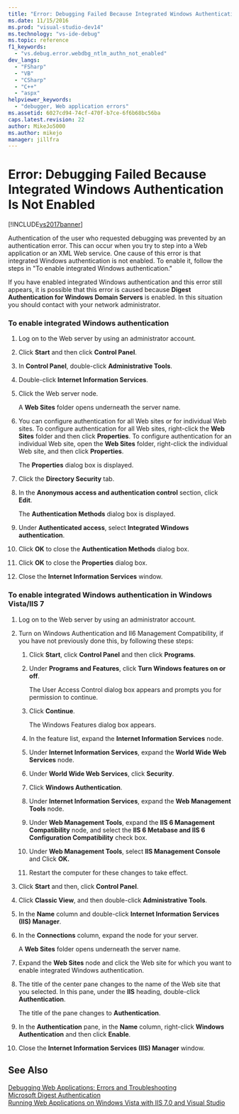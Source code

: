 ```yaml
---
title: "Error: Debugging Failed Because Integrated Windows Authentication Is Not Enabled | Microsoft Docs"
ms.date: 11/15/2016
ms.prod: "visual-studio-dev14"
ms.technology: "vs-ide-debug"
ms.topic: reference
f1_keywords: 
  - "vs.debug.error.webdbg_ntlm_authn_not_enabled"
dev_langs: 
  - "FSharp"
  - "VB"
  - "CSharp"
  - "C++"
  - "aspx"
helpviewer_keywords: 
  - "debugger, Web application errors"
ms.assetid: 6027cd94-74cf-470f-b7ce-6f6b68bc56ba
caps.latest.revision: 22
author: MikeJo5000
ms.author: mikejo
manager: jillfra
---
```

# Error: Debugging Failed Because Integrated Windows Authentication Is Not Enabled
[!INCLUDE[vs2017banner](../includes/vs2017banner.md)]

Authentication of the user who requested debugging was prevented by an authentication error. This can occur when you try to step into a Web application or an XML Web service. One cause of this error is that integrated Windows authentication is not enabled. To enable it, follow the steps in "To enable integrated Windows authentication."  
  
 If you have enabled integrated Windows authentication and this error still appears, it is possible that this error is caused because **Digest Authentication for Windows Domain Servers** is enabled. In this situation you should contact with your network administrator.  
  
### To enable integrated Windows authentication  
  
1. Log on to the Web server by using an administrator account.  
  
2. Click **Start** and then click **Control Panel**.  
  
3. In **Control Panel**, double-click **Administrative Tools**.  
  
4. Double-click **Internet Information Services**.  
  
5. Click the Web server node.  
  
     A **Web Sites** folder opens underneath the server name.  
  
6. You can configure authentication for all Web sites or for individual Web sites. To configure authentication for all Web sites, right-click the **Web Sites** folder and then click **Properties**. To configure authentication for an individual Web site, open the **Web Sites** folder, right-click the individual Web site, and then click **Properties**.  
  
     The **Properties** dialog box is displayed.  
  
7. Click the **Directory Security** tab.  
  
8. In the **Anonymous access and authentication control** section, click **Edit**.  
  
     The **Authentication Methods** dialog box is displayed.  
  
9. Under **Authenticated access**, select **Integrated Windows authentication**.  
  
10. Click **OK** to close the **Authentication Methods** dialog box.  
  
11. Click **OK** to close the **Properties** dialog box.  
  
12. Close the **Internet Information Services** window.  
  
### To enable integrated Windows authentication in Windows Vista/IIS 7  
  
1. Log on to the Web server by using an administrator account.  
  
2. Turn on Windows Authentication and II6 Management Compatibility, if you have not previously done this, by following these steps:  
  
    1. Click **Start**, click **Control Panel** and then click **Programs**.  
  
    2. Under **Programs and Features**, click **Turn Windows features on or off**.  
  
         The User Access Control dialog box appears and prompts you for permission to continue.  
  
    3. Click **Continue**.  
  
         The Windows Features dialog box appears.  
  
    4. In the feature list, expand the **Internet Information Services** node.  
  
    5. Under **Internet Information Services**, expand the **World Wide Web Services** node.  
  
    6. Under **World Wide Web Services**, click **Security**.  
  
    7. Click **Windows Authentication**.  
  
    8. Under **Internet Information Services**, expand the **Web Management Tools** node.  
  
    9. Under **Web Management Tools**, expand the **IIS 6 Management Compatibility** node, and select the **IIS 6 Metabase and IIS 6 Configuration Compatibility** check box.  
  
    10. Under **Web Management Tools**, select **IIS Management Console** and Click **OK.**  
  
    11. Restart the computer for these changes to take effect.  
  
3. Click **Start** and then, click **Control Panel**.  
  
4. Click **Classic View**, and then double-click **Administrative Tools**.  
  
5. In the **Name** column and double-click **Internet Information Services (IIS) Manager**.  
  
6. In the **Connections** column, expand the node for your server.  
  
     A **Web Sites** folder opens underneath the server name.  
  
7. Expand the **Web Sites** node and click the Web site for which you want to enable integrated Windows authentication.  
  
8. The title of the center pane changes to the name of the Web site that you selected. In this pane, under the **IIS** heading, double-click **Authentication**.  
  
     The title of the pane changes to **Authentication**.  
  
9. In the **Authentication** pane, in the **Name** column, right-click **Windows Authentication** and then click **Enable**.  
  
10. Close the **Internet Information Services (IIS) Manager** window.  
  
## See Also  
 [Debugging Web Applications: Errors and Troubleshooting](../debugger/debugging-web-applications-errors-and-troubleshooting.md)   
 [Microsoft Digest Authentication](https://msdn2.microsoft.com/library/Aa378744.aspx)   
 [Running Web Applications on Windows Vista with IIS 7.0 and Visual Studio](https://msdn.microsoft.com/library/262a82ac-dd0e-4096-86c6-fb463e88be66)
